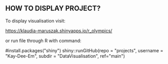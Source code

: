 ## HOW TO DISPLAY PROJECT?
To display visualisation visit:

https://klaudia-maruszak.shinyapps.io/r_olympics/


or run file through R with command:

#install.packages("shiny")
shiny::runGitHub(repo = "projects", username = "Kay-Dee-Em", subdir = "DataVisualisation", ref="main")
